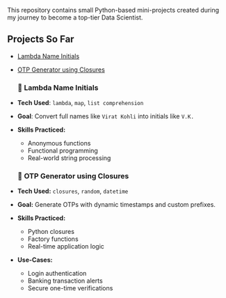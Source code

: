This repository contains small Python-based mini-projects created during my journey to become a top-tier Data Scientist.

## Projects So Far

- [Lambda Name Initials](Lambda_name_initials.ipynb)  
- [OTP Generator using Closures](otp_generator_closures.ipynb)



  ### 🔹 Lambda Name Initials
- **Tech Used**: `lambda`, `map`, `list comprehension`
- **Goal**: Convert full names like `Virat Kohli` into initials like `V.K.`
- **Skills Practiced:**
  - Anonymous functions
  - Functional programming
  - Real-world string processing

  ### 🔐 OTP Generator using Closures
- **Tech Used:** `closures`, `random`, `datetime`
- **Goal:** Generate OTPs with dynamic timestamps and custom prefixes.
- **Skills Practiced:**
   - Python closures
   - Factory functions
   - Real-time application logic
- **Use-Cases:**
   - Login authentication
   - Banking transaction alerts
   - Secure one-time verifications


  
